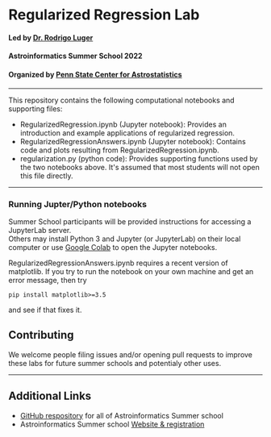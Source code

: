 # Regularized Regression Lab

#### Led by [Dr. Rodrigo Luger](https://luger.dev/)
#### Astroinformatics Summer School 2022 
#### Organized by [Penn State Center for Astrostatistics](https://sites.psu.edu/astrostatistics/)

-----
This repository contains the following computational notebooks and supporting files: 
- RegularizedRegression.ipynb (Jupyter notebook):  Provides an introduction and example applications of regularized regression.
- RegularizedRegressionAnswers.ipynb (Jupyter notebook):  Contains code and plots resulting from RegularizedRegression.ipynb.
- regularization.py (python code):  Provides supporting functions used by the two notebooks above.  It's assumed that most students will not open this file directly.  

---

### Running Jupter/Python notebooks 
Summer School participants will be provided instructions for accessing a JupyterLab server.  
Others may install Python 3 and Jupyter (or JupyterLab) on their local computer or use [Google Colab](https://colab.research.google.com/) to open the Jupyter notebooks.

RegularizedRegressionAnswers.ipynb requires a recent version of matplotlib.  If you try to run the notebook on your own machine and get an error message, then try
```shell
pip install matplotlib>=3.5
```
and see if that fixes it.

## Contributing
We welcome people filing issues and/or opening pull requests to improve these labs for future summer schools and potentialy other uses.  

---

## Additional Links
- [GitHub respository](https://github.com/Astroinformatics/SummerSchool2022) for all of Astroinformatics Summer school
- Astroinformatics Summer school [Website & registration](https://sites.psu.edu/astrostatistics/astroinfo-su22/)
